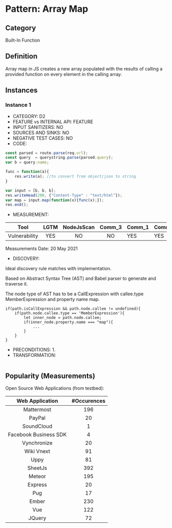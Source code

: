 # Pattern: Array Map

## Category

Built-In Function

## Definition

Array map in JS creates a new array populated with the results of calling a provided function on every element in the calling array.

## Instances

### Instance 1

- CATEGORY: D2
- FEATURE vs INTERNAL API: FEATURE
- INPUT SANITIZERS: NO
- SOURCES AND SINKS: NO
- NEGATIVE TEST CASES: NO
- CODE:

```javascript
const parsed = route.parse(req.url);
const query  = querystring.parse(parsed.query);
var b = query.name;

func = function(a){
	res.write(a); //to convert from object/json to string 
}  

var input = [b, b, b];
res.writeHead(200, {"Content-Type" : "text/html"});
var map = input.map(function(x){func(x);});
res.end();
```

- MEASUREMENT:

|     Tool      | LGTM | NodeJsScan | Comm_3 | Comm_1 | Comm_2 | Vulnerable |
| :-----------: | :--: | :--------: | :------: | ------- | --------- | ---------- |
| Vulnerability | YES  |    NO      |    NO   |    YES  |   YES     | YES        |
Measurements Date: 20 May 2021

- DISCOVERY:



Ideal discovery rule matches with implementation.

Based on Abstract Syntax Tree (AST) and Babel parser to generate and traverse it.

The node type of AST has to be a CallExpression with callee.type MemberExpression and property name map.

```
if(path.isCallExpression && path.node.callee != undefined){
	if(path.node.callee.type == 'MemberExpression'){	
		let inner_node = path.node.callee;
		if(inner_node.property.name === "map"){
			...
		}
	}
}    
```



- PRECONDITIONS:
   1.
- TRANSFORMATION:
```javascript
```
## Popularity (Measurements)

Open Source Web Applications (from testbed):

|    Web Application    | #Occurences |
| :-------------------: | :---------: |
|      Mattermost       |     196     |
|        PayPal         |     20      |
|      SoundCloud       |      1      |
| Facebook Business SDK |      4      |
|      Vynchronize      |     20      |
|      Wiki Vnext       |     91      |
|         Uppy          |     81      |
|        SheetJs        |     392     |
|        Meteor         |     195     |
|        Express        |     20      |
|          Pug          |     17      |
|         Ember         |     230     |
|          Vue          |     122     |
|        JQuery         |     72      |

